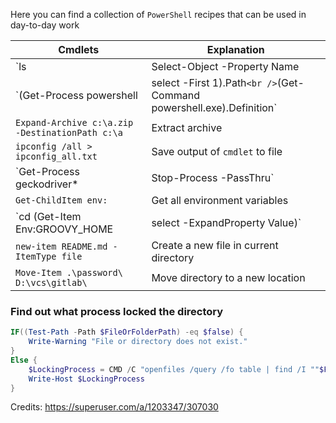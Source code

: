 Here you can find a collection of `PowerShell` recipes that can be used in day-to-day work

| Cmdlets                                                      | Explanation                                                  |
| ------------------------------------------------------------ | ------------------------------------------------------------ |
| `ls | Select-Object -Property Name | Select-String .docx`    | Find all `.docx` files in the current directory              |
| `(Get-Process powershell | select -First 1).Path`<br />`(Get-Command powershell.exe).Definition` | Get Absolute Path to PowerShell executable                   |
| `Expand-Archive c:\a.zip -DestinationPath c:\a`              | Extract archive                                              |
| `ipconfig /all > ipconfig_all.txt`                           | Save output of `cmdlet` to file                              |
| `Get-Process geckodriver* | Stop-Process -PassThru`          | Find all processes using wildcard query and terminate them, output additional info |
| `Get-ChildItem env:`                                         | Get all environment variables                                |
| `cd (Get-Item Env:GROOVY_HOME | select -ExpandProperty Value)` | Go to a directory from Environment Variable                  |
| `new-item README.md -ItemType file`                          | Create a new file in current directory                       |
| `Move-Item .\password\ D:\vcs\gitlab\`                       | Move directory to a new location                             |

### Find out what process locked the directory 

```powershell
IF((Test-Path -Path $FileOrFolderPath) -eq $false) {
    Write-Warning "File or directory does not exist."       
}
Else {
    $LockingProcess = CMD /C "openfiles /query /fo table | find /I ""$FileOrFolderPath"""
    Write-Host $LockingProcess
}
```

Credits: https://superuser.com/a/1203347/307030